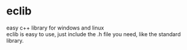 # eclib
easy c++ library for windows and linux<br>
eclib is easy to use, just include the .h file you need, like the standard library.<br>

